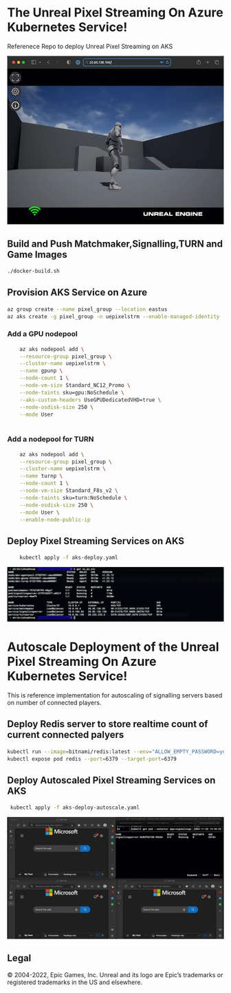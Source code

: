 # The Unreal Pixel Streaming On Azure Kubernetes Service!
Referenece Repo to deploy Unreal Pixel Streaming on AKS

![](UEPS.gif)
## Build and Push Matchmaker,Signalling,TURN and Game Images
``` bash
./docker-build.sh
```
## Provision AKS Service on Azure
```bash
az group create --name pixel_group --location eastus
az aks create -g pixel_group -n uepixelstrm --enable-managed-identity --node-count 1 --enable-addons monitoring --enable-msi-auth-for-monitoring  --generate-ssh-keys

```
### Add a GPU nodepool
```bash
    az aks nodepool add \
    --resource-group pixel_group \
    --cluster-name uepixelstrm \
    --name gpunp \
    --node-count 1 \
    --node-vm-size Standard_NC12_Promo \
    --node-taints sku=gpu:NoSchedule \
    --aks-custom-headers UseGPUDedicatedVHD=true \
    --node-osdisk-size 250 \
    --mode User
    
```    
### Add a nodepool for TURN
```bash
    az aks nodepool add \
    --resource-group pixel_group \
    --cluster-name uepixelstrm \
    --name turnp \
    --node-count 1 \
    --node-vm-size Standard_F8s_v2 \
    --node-taints sku=turn:NoSchedule \
    --node-osdisk-size 250 \
    --mode User \
    --enable-node-public-ip
```
## Deploy Pixel Streaming Services on AKS
```bash 
    kubectl apply -f aks-deploy.yaml
```
![](aks.png)

# Autoscale Deployment of the Unreal Pixel Streaming On Azure Kubernetes Service!

This is reference implementation for autoscaling of signalling servers based on number of connected players.

## Deploy Redis server to store realtime count of current connected palyers

```bash
kubectl run --image=bitnami/redis:latest --env="ALLOW_EMPTY_PASSWORD=yes" redis
kubectl expose pod redis --port=6379 --target-port=6379
```

## Deploy Autoscaled Pixel Streaming Services on AKS
```bash
 kubectl apply -f aks-deploy-autoscale.yaml
 ```

![](SignallingAutoScale.gif)

## Legal
© 2004-2022, Epic Games, Inc. Unreal and its logo are Epic’s trademarks or registered trademarks in the US and elsewhere. 
